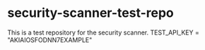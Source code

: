 # security-scanner-test-repo
This is a test repository for the security scanner.
TEST_API_KEY = "AKIAIOSFODNN7EXAMPLE" 
